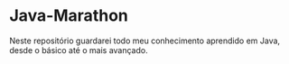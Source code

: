 # Java-Marathon
 
Neste repositório guardarei todo meu conhecimento aprendido em Java, desde o básico até o mais avançado.
